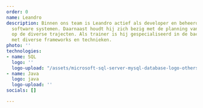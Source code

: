 ```yaml
---
order: 0
name: Leandro
description: Binnen ons team is Leandro actief als developer en beheerder van onze
  software systemen. Daarnaast houdt hij zich bezig met de planning van de docenten
  op de diverse trajecten. Als trainer is hij gespecialiseerd in de backend en werkt
  met diverse frameworks en technieken.
photo: ''
technologies:
- name: SQL
  logo: ''
  logo-upload: "/assets/microsoft-sql-server-mysql-database-logo-others-small.png"
- name: Java
  logo: java
  logo-upload: ''
socials: []

---
```

